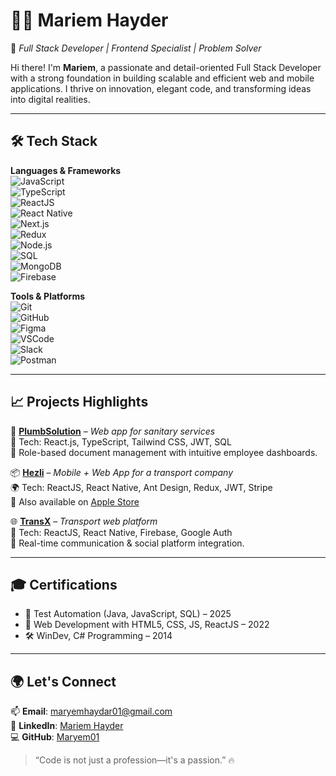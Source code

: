 # 👩‍💻 Mariem Hayder

🎯 *Full Stack Developer | Frontend Specialist | Problem Solver*

Hi there! I'm **Mariem**, a passionate and detail-oriented Full Stack Developer with a strong foundation in building scalable and efficient web and mobile applications. I thrive on innovation, elegant code, and transforming ideas into digital realities.

---

## 🛠️ Tech Stack

**Languages & Frameworks**  
![JavaScript](https://img.shields.io/badge/-JavaScript-F7DF1E?logo=javascript&logoColor=000)  
![TypeScript](https://img.shields.io/badge/-TypeScript-3178C6?logo=typescript&logoColor=fff)  
![ReactJS](https://img.shields.io/badge/-ReactJS-61DAFB?logo=react&logoColor=000)  
![React Native](https://img.shields.io/badge/-React_Native-61DAFB?logo=react&logoColor=000)  
![Next.js](https://img.shields.io/badge/-Next.js-000?logo=nextdotjs)  
![Redux](https://img.shields.io/badge/-Redux-764ABC?logo=redux&logoColor=fff)  
![Node.js](https://img.shields.io/badge/-Node.js-339933?logo=nodedotjs&logoColor=fff)  
![SQL](https://img.shields.io/badge/-SQL-4479A1?logo=mysql&logoColor=fff)  
![MongoDB](https://img.shields.io/badge/-MongoDB-47A248?logo=mongodb&logoColor=fff)  
![Firebase](https://img.shields.io/badge/-Firebase-FFCA28?logo=firebase&logoColor=000)

**Tools & Platforms**  
![Git](https://img.shields.io/badge/-Git-F05032?logo=git&logoColor=fff)  
![GitHub](https://img.shields.io/badge/-GitHub-181717?logo=github&logoColor=fff)  
![Figma](https://img.shields.io/badge/-Figma-F24E1E?logo=figma&logoColor=fff)  
![VSCode](https://img.shields.io/badge/-VSCode-007ACC?logo=visualstudiocode&logoColor=fff)  
![Slack](https://img.shields.io/badge/-Slack-4A154B?logo=slack&logoColor=fff)  
![Postman](https://img.shields.io/badge/-Postman-FF6C37?logo=postman&logoColor=fff)

---

## 📈 Projects Highlights

🚀 **[PlumbSolution](https://entreprise-v3r5.onrender.com)** – *Web app for sanitary services*  
🧩 Tech: React.js, TypeScript, Tailwind CSS, JWT, SQL  
🔐 Role-based document management with intuitive employee dashboards.

📦 **[Hezli](https://hezlidz.com)** – *Mobile + Web App for a transport company*  
🌍 Tech: ReactJS, React Native, Ant Design, Redux, JWT, Stripe  
📲 Also available on [Apple Store](https://apps.apple.com/tn/app/hezli/id6462402465)

🌐 **[TransX](https://transx.onrender.com)** – *Transport web platform*  
📱 Tech: ReactJS, React Native, Firebase, Google Auth  
💬 Real-time communication & social platform integration.

---

## 🎓 Certifications

- 🧪 Test Automation (Java, JavaScript, SQL) – 2025  
- 🎨 Web Development with HTML5, CSS, JS, ReactJS – 2022  
- 🛠️ WinDev, C# Programming – 2014  

---

## 🌍 Let's Connect

📫 **Email**: maryemhaydar01@gmail.com  
💼 **LinkedIn**: [Mariem Hayder](https://www.linkedin.com/in/mariem-hayder-817a38233/)  
💻 **GitHub**: [Maryem01](https://github.com/Maryem01)

> “Code is not just a profession—it's a passion.” 🔥

